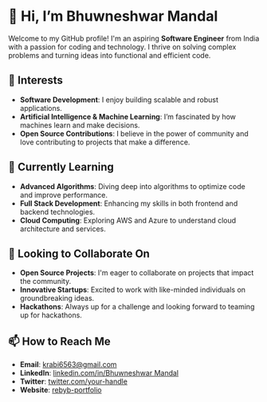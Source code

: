 # 👋 Hi, I’m Bhuwneshwar Mandal

Welcome to my GitHub profile! I'm an aspiring **Software Engineer** from India with a passion for coding and technology. I thrive on solving complex problems and turning ideas into functional and efficient code.

## 👀 Interests
- **Software Development**: I enjoy building scalable and robust applications.
- **Artificial Intelligence & Machine Learning**: I’m fascinated by how machines learn and make decisions.
- **Open Source Contributions**: I believe in the power of community and love contributing to projects that make a difference.

## 🌱 Currently Learning
- **Advanced Algorithms**: Diving deep into algorithms to optimize code and improve performance.
- **Full Stack Development**: Enhancing my skills in both frontend and backend technologies.
- **Cloud Computing**: Exploring AWS and Azure to understand cloud architecture and services.

## 💞️ Looking to Collaborate On
- **Open Source Projects**: I'm eager to collaborate on projects that impact the community.
- **Innovative Startups**: Excited to work with like-minded individuals on groundbreaking ideas.
- **Hackathons**: Always up for a challenge and looking forward to teaming up for hackathons.

## 📫 How to Reach Me
- **Email**: [krabi6563@gmail.com](mailto:krabi6563@gmail.com)
- **LinkedIn**: [linkedin.com/in/Bhuwneshwar Mandal](www.linkedin.com/in/bhuwneshwar-mandal-218945252)
- **Twitter**: [twitter.com/your-handle](https://twitter.com/your-handle)
- **Website**: [rebyb-portfolio](https://portfolio-private.onrender.com/)

<!---
Bhuwneshwar/Bhuwneshwar is a ✨ special ✨ repository because its `README.md` (this file) appears on your GitHub profile.
You can click the Preview link to take a look at your changes.
--->
